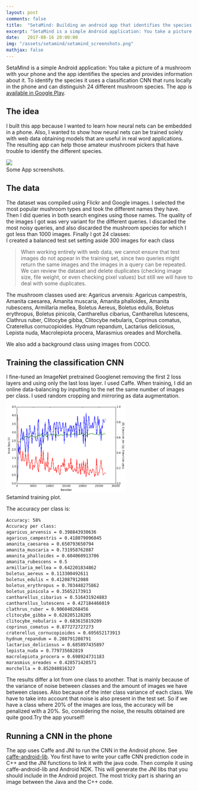 ```yaml
---
layout: post
comments: false
title:  "SetaMind: Building an android app that identifies the species of a mushroom"
excerpt: "SetaMind is a simple Android application: You take a picture of a mushroom with your phone and the app identifies the species and provides information about it. To identify the species it uses a classification CNN that runs locally in the phone."
date:   2017-08-16 20:00:00
img: "/assets/setamind/setamind_screenshots.png"
mathjax: false
---
```


SetaMind is a simple Android application: You take a picture of a mushroom with your phone and the app identifies the species and provides information about it. To identify the species it uses a classification CNN that runs locally in the phone and can distinguish 24 different mushroom species. The app is [available in Google Play](https://play.google.com/store/apps/details?id=gombru.setamind).

## The idea
I built this app because I wanted to learn how neural nets can be embedded in a phone. Also, I wanted to show how neural nets can be trained solely with web data obtaining models that are useful in real word applications. The resulting app can help those amateur mushroom pickers that have trouble to identify the different species. 

<div class="imgcap">
	<img src="/assets/setamind/setamind_screenshots.png" height="240">			
	<div class="thecap">
	Some App screenshots.
	</div>
</div>

## The data
The dataset was compiled using Flickr and Google images. I selected the most popular mushroom types and took the different names they have. Then I did queries in both search engines using those names. The quality of the images I got was very variant for the different queries. I discarded the most noisy queries, and also discarded the mushroom species for which I got less than 1000 images. Finally I got 24 classes:  
I created a balanced test set setting aside 300 images for each class

> When working entirely with web data, we cannot ensure that test images do not appear in the training set, since two queries might return the same images and the images in a query can be repeated. We can review the dataset and delete duplicates (checking image size, file weight, or even checking pixel values)  but still we will have to deal with some duplicates.

The mushroom classes used are: Agaricus arvensis: Agaricus campestris, Amanita caesarea, Amanita muscaria, Amanita phalloides, Amanita rubescens, Armillaria mellea, Boletus Aereus, Boletus edulis, Boletus erythropus, Boletus pinicola, Cantharellus cibarius, Cantharellus lutescens, Clathrus ruber, Clitocybe gibba, Clitocybe nebularis, Coprinus comatus, Craterellus cornucopioides. Hydnum repandum, Lactarius deliciosus, Lepista nuda, Macrolepiota procera, Marasmius oreades and Morchella.

We also add a background class using images from COCO.

## Training the classification CNN
I fine-tuned an ImageNet pretrained Googlenet removing the first 2 loss layers and using only the last loss layer. I used Caffe. When training, I did an online data-balancing by inputting to the net the same number of images per class. I used random cropping and mirroring as data augmentation.

<div class="imgcap">
	<img src="/assets/setamind/setamind_training.png" height="240">			
	<div class="thecap">
	Setamind training plot.
	</div>
</div>

The accuracy per class is:

```
Accuracy: 58%
Accuracy per class:
agaricus_arvensis = 0.398843930636
agaricus_campestris = 0.418079096045
amanita_caesarea = 0.650793650794
amanita_muscaria = 0.731958762887
amanita_phalloides = 0.604060913706
amanita_rubescens = 0.5
armillaria_mellea = 0.642201834862
boletus_aereus = 0.113300492611
boletus_edulis = 0.412087912088
boletus_erythropus = 0.703448275862
boletus_pinicola = 0.35652173913
cantharellus_cibarius = 0.516431924883
cantharellus_lutescens = 0.427184466019
clathrus_ruber = 0.906040268456
clitocybe_gibba = 0.628205128205
clitocybe_nebularis = 0.683615819209
coprinus_comatus = 0.877272727273
craterellus_cornucopioides = 0.695652173913
hydnum_repandum = 0.208791208791
lactarius_deliciosus = 0.685897435897
lepista_nuda = 0.779735682819
macrolepiota_procera = 0.698924731183
marasmius_oreades = 0.428571428571
morchella = 0.852040816327
```

The results differ a lot from one class to another. That is mainly because of the variance of  noise between classes and the amount of images we have between classes. Also because of the inter class variance of each class. 
We have to take into account that noise is also present in the test set. So if we have a class where 20% of the images are loss, the accuracy will be penalized with a 20%. So, considering the noise, the results obtained are quite good.Try the app yourself!


## Running a CNN in the phone
The app uses Caffe and JNI to run the CNN in the Android phone. See [caffe-android-lib](https://github.com/sh1r0/caffe-android-lib). You first have to write your caffe CNN prediction code in C++ and the JNI functions to link it with the java code. Then compile it using caffe-android-lib and Android NDK. This will generate the JNI libs that you should include in the Android project. The most tricky part is sharing an image between the Java and the C++ code.
